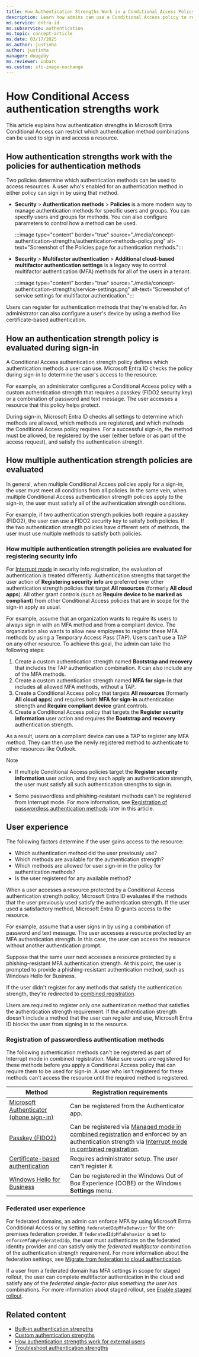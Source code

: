 ```yaml
---
title: How Authentication Strengths Work in a Conditional Access Policy
description: Learn how admins can use a Conditional Access policy to require specific authentication combinations to access a resource.
ms.service: entra-id
ms.subservice: authentication
ms.topic: concept-article
ms.date: 03/17/2025
ms.author: justinha
author: justinha
manager: dougeby
ms.reviewer: inbarc
ms.custom: sfi-image-nochange
---
```


# How Conditional Access authentication strengths work

This article explains how authentication strengths in Microsoft Entra Conditional Access can restrict which authentication method combinations can be used to sign in and access a resource.

## How authentication strengths work with the policies for authentication methods

Two policies determine which authentication methods can be used to access resources. A user who's enabled for an authentication method in either policy can sign in by using that method.

- **Security** > **Authentication methods** > **Policies** is a more modern way to manage authentication methods for specific users and groups. You can specify users and groups for methods. You can also configure parameters to control how a method can be used.

  :::image type="content" border="true" source="./media/concept-authentication-strengths/authentication-methods-policy.png" alt-text="Screenshot of the Policies page for authentication methods.":::

- **Security** > **Multifactor authentication** > **Additional cloud-based multifactor authentication settings** is a legacy way to control multifactor authentication (MFA) methods for all of the users in a tenant.

  :::image type="content" border="true" source="./media/concept-authentication-strengths/service-settings.png" alt-text="Screenshot of service settings for multifactor authentication.":::

Users can register for authentication methods that they're enabled for. An administrator can also configure a user's device by using a method like certificate-based authentication.

## How an authentication strength policy is evaluated during sign-in

A Conditional Access authentication strength policy defines which authentication methods a user can use. Microsoft Entra ID checks the policy during sign-in to determine the user's access to the resource.

For example, an administrator configures a Conditional Access policy with a custom authentication strength that requires a passkey (FIDO2 security key) or a combination of password and text message. The user accesses a resource that this policy helps protect.

During sign-in, Microsoft Entra ID checks all settings to determine which methods are allowed, which methods are registered, and which methods the Conditional Access policy requires. For a successful sign-in, the method must be allowed, be registered by the user (either before or as part of the access request), and satisfy the authentication strength.

## How multiple authentication strength policies are evaluated

In general, when multiple Conditional Access policies apply for a sign-in, the user must meet all conditions from all policies. In the same vein, when multiple Conditional Access authentication strength policies apply to the sign-in, the user must satisfy all of the authentication strength conditions.

For example, if two authentication strength policies both require a passkey (FIDO2), the user can use a FIDO2 security key to satisfy both policies. If the two authentication strength policies have different sets of methods, the user must use multiple methods to satisfy both policies.

### How multiple authentication strength policies are evaluated for registering security info

For [Interrupt mode](/entra/identity/authentication/concept-registration-mfa-sspr-combined#interrupt-mode) in security info registration, the evaluation of authentication is treated differently. Authentication strengths that target the user action of **Registering security info** are preferred over other authentication strength policies that target **All resources** (formerly **All cloud apps**). All other grant controls (such as **Require device to be marked as compliant**) from other Conditional Access policies that are in scope for the sign-in apply as usual.

For example, assume that an organization wants to require its users to always sign in with an MFA method and from a compliant device. The organization also wants to allow new employees to register these MFA methods by using a Temporary Access Pass (TAP). Users can't use a TAP on any other resource. To achieve this goal, the admin can take the following steps:

1. Create a custom authentication strength named **Bootstrap and recovery** that includes the TAP authentication combination. It can also include any of the MFA methods.
1. Create a custom authentication strength named **MFA for sign-in** that includes all allowed MFA methods, without a TAP.
1. Create a Conditional Access policy that targets **All resources** (formerly **All cloud apps**) and requires both **MFA for sign-in** authentication strength and **Require compliant device** grant controls.
1. Create a Conditional Access policy that targets the **Register security information** user action and requires the **Bootstrap and recovery** authentication strength.

As a result, users on a compliant device can use a TAP to register any MFA method. They can then use the newly registered method to authenticate to other resources like Outlook.

> [!NOTE]
>
>- If multiple Conditional Access policies target the **Register security information** user action, and they each apply an authentication strength, the user must satisfy all such authentication strengths to sign in.
>
>- Some passwordless and phishing-resistant methods can't be registered from Interrupt mode. For more information, see [Registration of passwordless authentication methods](#registration-of-passwordless-authentication-methods) later in this article.

## User experience

The following factors determine if the user gains access to the resource:

- Which authentication method did the user previously use?
- Which methods are available for the authentication strength?
- Which methods are allowed for user sign-in in the policy for authentication methods?
- Is the user registered for any available method?

When a user accesses a resource protected by a Conditional Access authentication strength policy, Microsoft Entra ID evaluates if the methods that the user previously used satisfy the authentication strength. If the user used a satisfactory method, Microsoft Entra ID grants access to the resource.

For example, assume that a user signs in by using a combination of password and text message. The user accesses a resource protected by an MFA authentication strength. In this case, the user can access the resource without another authentication prompt.

Suppose that the same user next accesses a resource protected by a phishing-resistant MFA authentication strength. At this point, the user is prompted to provide a phishing-resistant authentication method, such as Windows Hello for Business.

If the user didn't register for any methods that satisfy the authentication strength, they're redirected to [combined registration](concept-registration-mfa-sspr-combined.md#interrupt-mode).

Users are required to register only one authentication method that satisfies the authentication strength requirement. If the authentication strength doesn't include a method that the user can register and use, Microsoft Entra ID blocks the user from signing in to the resource.

### Registration of passwordless authentication methods

The following authentication methods can't be registered as part of Interrupt mode in combined registration. Make sure users are registered for these methods before you apply a Conditional Access policy that can require them to be used for sign-in. A user who isn't registered for these methods can't access the resource until the required method is registered.

| Method | Registration requirements |
|--------|---------------------------|
|[Microsoft Authenticator (phone sign-in)](https://support.microsoft.com/account-billing/add-your-work-or-school-account-to-the-microsoft-authenticator-app-43a73ab5-b4e8-446d-9e54-2a4cb8e4e93c) | Can be registered from the Authenticator app.|
|[Passkey (FIDO2)](howto-authentication-passwordless-security-key.md) | Can be registered via [Managed mode in combined registration](/entra/identity/authentication/concept-registration-mfa-sspr-combined#manage-mode) and enforced by an authentication strength via [Interrupt mode in combined registration](/entra/identity/authentication/concept-registration-mfa-sspr-combined#interrupt-mode). |
|[Certificate-based authentication](concept-certificate-based-authentication.md) | Requires administrator setup. The user can't register it. |
|[Windows Hello for Business](/windows/security/identity-protection/hello-for-business/hello-prepare-people-to-use) | Can be registered in the Windows Out of Box Experience (OOBE) or the Windows **Settings** menu.|

### Federated user experience

For federated domains, an admin can enforce MFA by using Microsoft Entra Conditional Access or by setting `federatedIdpMfaBehavior` for the on-premises federation provider. If `federatedIdpMfaBehavior` is set to `enforceMfaByFederatedIdp`, the user must authenticate on the federated identity provider and can satisfy only the *federated multifactor* combination of the authentication strength requirement. For more information about the federation settings, see [Migrate from federation to cloud authentication](../hybrid/connect/migrate-from-federation-to-cloud-authentication.md).

If a user from a federated domain has MFA settings in scope for staged rollout, the user can complete multifactor authentication in the cloud and satisfy any of the *federated single-factor plus something the user has* combinations. For more information about staged rollout, see [Enable staged rollout](how-to-mfa-server-migration-utility.md#enable-staged-rollout).

## Related content

- [Built-in authentication strengths](concept-authentication-strengths.md)
- [Custom authentication strengths](concept-authentication-strength-advanced-options.md)
- [How authentication strengths work for external users](concept-authentication-strength-external-users.md)
- [Troubleshoot authentication strengths](troubleshoot-authentication-strengths.md)

